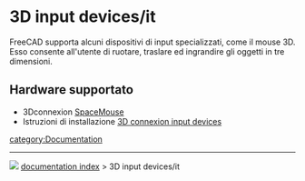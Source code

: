# 3D input devices/it
FreeCAD supporta alcuni dispositivi di input specializzati, come il mouse 3D. Esso consente all\'utente di ruotare, traslare ed ingrandire gli oggetti in tre dimensioni.



## Hardware supportato 

-   3Dconnexion [SpaceMouse](https://3dconnexion.com/spacemouse/)
-   Istruzioni di installazione [3D connexion input devices](3Dconnexion_input_devices/it.md)

[category:Documentation](category_Documentation.md)



---
![](images/Right_arrow.png) [documentation index](../README.md) > 3D input devices/it
